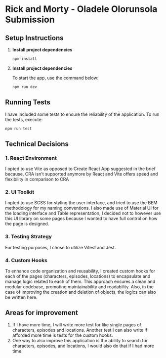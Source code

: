 # Rick and Morty - Oladele Olorunsola Submission

## Setup Instructions

1. **Install project dependencies**
    ```bash
    npm install
    ```
2. **Install project dependencies**

   To start the app, use the command below:
    ```bash
    npm run dev
    ```

## Running Tests

I have included some tests to ensure the reliability of the application. To run the tests, execute:

```bash
npm run test
```

## Technical Decisions

### 1. React Environment

I opted to use Vite as opposed to Create React App suggested in the brief because, CRA isn't supported anymore by React and Vite offers speed and flexibility in comparison to CRA

### 2. UI Toolkit

I opted to use SCSS for styling the user interface, and tried to use the BEM methodology for my naming conventions.
I also made use of Material UI for the loading interface and Table representation, I decided not to however use this UI library on some pages because I wanted to have full control on how the page is designed.

### 3. Testing Strategy

For testing purposes, I chose to utilize Vitest and Jest.

### 4. Custom Hooks

To enhance code organization and reusability, I created custom hooks for each of the pages (characters, episodes, locations) to encapsulate and manage logic related to each of them. This approach ensures a clean and modular codebase, promoting maintainability and readability. Also, in the case of improving the creation and deletion of objects, the logics can also be written here. 

## Areas for improvement
1. If I have more time, I will write more test for like single pages of characters, episodes and locations. Another test I can also write if afforded more time is tests for the custom hooks.
2. One way to also improve this application is the ability to search for characters, episodes, and locations, I would also do that if I had more time.
